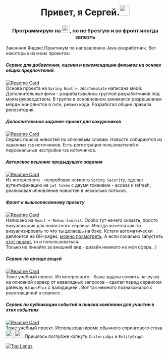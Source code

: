 <h1 align="center">Привет, я Сергей.<img src="https://github.com/blackcater/blackcater/raw/main/images/Hi.gif" height="32"/></h1>
<h3 align="center">Программирую на <img src="https://img.shields.io/badge/java-%23ED8B00.svg?style=for-the-bage&logo=java&logoColor=white" height="24"/>, но не брезгую и во фронт иногда залезть</h3>  

Закончил Яндекс.Практикум по направлению Java-разработчик. Вот некоторые из моих проектов:

##### Сервис для добавления, оценки и рекомендации фильмов на основе общих предпочтений.   
[![Readme Card](https://github-readme-stats.vercel.app/api/pin/?username=sergey-oreshkin&repo=java-filmorate)](https://github.com/sergey-oreshkin/java-filmorate)   
Основа проекта на `Spring Boot и JdbcTemplate` написана мной. Дополнительные фичи - разрабатывались группой разработчиков под моим руководством.
В группе в основновном занимался разрешением мёрдж конфликтов в гите, ревью кода. Разработал общие правила репозитория.   

##### Дополнительное задание-проект для сокурсников
[![Readme Card](https://github-readme-stats.vercel.app/api/pin/?username=sergey-oreshkin&repo=news-service)](https://github.com/sergey-oreshkin/news-service)   
Сервис поиска новостей по ключевым словам. Новости собираются из заданных rss источников. Есть регистрация пользователей и персональные настройки rss источников.   

##### Авторское решение предыдущего задания   
[![Readme Card](https://github-readme-stats.vercel.app/api/pin/?username=sergey-oreshkin&repo=news-service-mono)](https://github.com/sergey-oreshkin/news-service-mono)  
Из интересного - попробовал немного `Spring Security`, сделал аутентификацию на `jwt token` с двумя токенами - access и refresh, реализовал обновление новостей в несколько потоков.   

##### Фронт к вышеописанному проекту
[![Readme Card](https://github-readme-stats.vercel.app/api/pin/?username=sergey-oreshkin&repo=news-searcher-react)](https://github.com/sergey-oreshkin/news-searcher-react)  
Написано на `React + Redux-toolkit`. Особо тут нечего сказать, просто визуализация для новостного сервиса. Иногда хочется как-то визуализировать то что ты делаешь на бэке. Кстати автоматически деплоится на GH-pages, [можно посмотреть](https://sergey-oreshkin.github.io/news-searcher-react/). А если локально запустить [этот проект](https://github.com/sergey-oreshkin/news-service-mono), то и попользоваться.    
Только не пинайте за внешний вид - дизайн немного не моя сфера.. )

##### Сервис по аренде вещей
[![Readme Card](https://github-readme-stats.vercel.app/api/pin/?username=sergey-oreshkin&repo=java-shareit)](https://github.com/sergey-oreshkin/java-shareit)   
Тоже учебный проект. Из интересного - была задача снизить нагрузку на основной сервер от невалидных запросов - сделал перед сервисом gateway на `WebFlux` с валидацией . Вот так немного познакомился с реактивщиной в спринге..

##### Сервис по публикации событий и поиска компании для участии в этих событиях
[![Readme Card](https://github-readme-stats.vercel.app/api/pin/?username=sergey-oreshkin&repo=java-explore-with-me)](https://github.com/sergey-oreshkin/java-explore-with-me)  
Тоже учебный проект. Использовал кроме обычного спрингового стека <img src="https://mapstruct.org/images/mapstruct.png" height="24"/>,<img src="https://encrypted-tbn0.gstatic.com/images?q=tbn:ANd9GcTmXYhL7a6aMBFPBkPpzjf6EcD06vHZ_zBOq5ny7pCv&s" height="24"/>. Пришлось поглубже копнуть `CriteriaApi` и `EntityGraph` 

[![Top Langs](https://github-readme-stats.vercel.app/api/top-langs/?username=sergey-oreshkin&layout=compact)](https://github.com/sergey-oreshkin/github-readme-stats)
